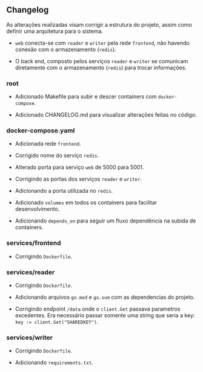 ## Changelog

As alterações realizadas visam corrigir a estrutura do projeto, assim como definir uma arquitetura para o sistema. 

- `web` conecta-se com `reader` e `writer` pela rede `frontend`, não havendo conexão com o armazenamento (`redis`).

- O back end, composto pelos serviços `reader` e `writer` se comunicam diretamente com o armazenamento (`redis`) para trocar informações.

### root

- Adicionado Makefile para subir e descer containers com `docker-compose`.

- Adicionado CHANGELOG.md para visualizar alterações feitas no código.

### docker-compose.yaml

- Adicionada rede `frontend`.

- Corrigido nome do serviço `redis`.

- Alterado porta para serviço `web` de 5000 para 5001.

- Corrigindo as portas dos serviços `reader` e `writer`.

- Adicionando a porta utilizada no `redis`.

- Adicionado `volumes` em todos os containers para facilitar desenvolvimento.

- Adicionando `depends_on` para seguir um fluxo dependência na subida de containers.

### services/frontend

- Corrigindo `Dockerfile`.

### services/reader

- Corrigindo `Dockerfile`.

- Adicionando arquivos `go.mod` e `go.sum` com as dependencias do projeto.

- Corrigindo endpoint `/data` onde o `client.Get` passava parametros excedentes. Era necessário passar somente uma string que seria a key: `key := client.Get("SHAREDKEY")`.

### services/writer

- Corrigindo `Dockerfile`.

- Adicionando `requirements.txt`.